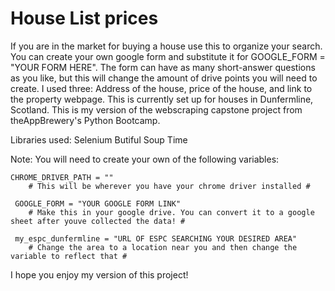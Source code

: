 # House List prices
If you are in the market for buying a house use this to organize your search. You can create your own google form and substitute it for GOOGLE_FORM = "YOUR FORM HERE". The form can have as many short-answer questions as you like, but this will change the amount of drive points you will need to create. I used three: Address of the house, price of the house, and link to the property webpage. This is currently set up for houses in Dunfermline, Scotland.
This is my version of the webscraping capstone project from theAppBrewery's Python Bootcamp.


Libraries used:
  Selenium
  Butiful Soup
  Time
  
  Note:
   You will need to create your own of the following variables:
   
   
    CHROME_DRIVER_PATH = "" 
        # This will be wherever you have your chrome driver installed # 
        
     GOOGLE_FORM = "YOUR GOOGLE FORM LINK"
        # Make this in your google drive. You can convert it to a google sheet after youve collected the data! #
        
     my_espc_dunfermline = "URL OF ESPC SEARCHING YOUR DESIRED AREA"
        # Change the area to a location near you and then change the variable to reflect that #
        
 I hope you enjoy my version of this project!
       
